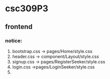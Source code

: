 # csc309P3

## frontend

### notice:
1. bootstrap.css -> pages/Home/style.css
2. header.css -> component/Layout/style.css
3. signup.css -> pages/RegisterSeeker/style.css
4. login.css ->pages/LoginSeeker/style.css
5. 
